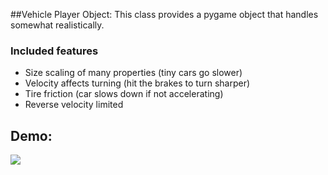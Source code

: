 
##Vehicle Player Object:
This class provides a pygame object that handles somewhat realistically.

### Included features
- Size scaling of many properties (tiny cars go slower)
- Velocity affects turning (hit the brakes to turn sharper)
- Tire friction (car slows down if not accelerating)
- Reverse velocity limited

## Demo:

![](../../../Videos/github_project_demos/pygame-vehicle-class/vehicle-demo.gif)